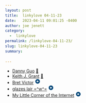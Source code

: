 ```yaml
---
layout: post
title:  linkylove 04-11-23
date:   2023-04-11 09:01:25 -0400
author: joe jenett
category:
  -  linkylove
permalink: /linkylove-04-11-23/
slug: linkylove-04-11-23
summary: 

---
```

<ul class="linkylove">
	<li><a title="Danny Guo" href="https://www.dannyguo.com/">Danny Guo</a> <a href="https://pinboard.in/u:ramicof">📌</a></li>
	<li><a title="Keith J. Grant" href="https://keithjgrant.com/">Keith J. Grant</a> <a href="https://pinboard.in/u:jugglebird">📌</a></li>
	<li><a title="Bret Victor, beast of burden" href="http://worrydream.com/">Bret Victor</a> <a class="normaltext" title="source" href="https://search.marginalia.nu/explore/random"><img src="/images/left-arrow.png" alt="" width="18"></a></li>
	<li><a title="jan Alesi" href="https://glazeliights.neocities.org/">glazes lair =^w^=</a> <a class="normaltext" title="source" href="https://hotlinewebring.club/"><img src="/images/left-arrow.png" alt="" width="18"></a></li>
	<li><a title="My Little Corner of the Internet" href="https://tabi98.neocities.org/">My Little Corner of the Internet</a> <a class="normaltext" title="source" href="https://webring.dinhe.net/"><img src="/images/left-arrow.png" alt="" width="18"></a></li>
</ul>

<a style="display:none;" href="https://brid.gy/publish/mastodon"><small>(cross-posted to mastodon)</small></a>
